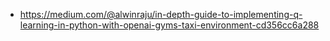 - https://medium.com/@alwinraju/in-depth-guide-to-implementing-q-learning-in-python-with-openai-gyms-taxi-environment-cd356cc6a288